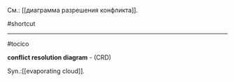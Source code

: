 См.: [[диаграмма разрешения конфликта]].

#shortcut




<hr/>

#tocico

<b>conflict resolution diagram</b> - (CRD)


Syn.:[[evaporating cloud]].
 


